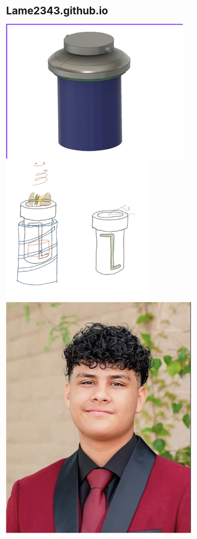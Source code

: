 # Lame2343.github.io
![EEG Band Discovery](Assets/correct-size2.png) ![EEG Band Discovery](Assets/correct-size.png)
![your mom](Assets/Headshot.png)
